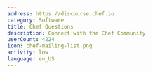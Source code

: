 ```yaml
---
address: https://discourse.chef.io
category: Software
title: Chef Questions
description: Connect with the Chef Community
userCount: 4224
icon: chef-mailing-list.png
activity: low
language: en_US
---
```

